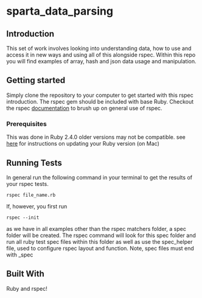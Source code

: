 # sparta_data_parsing
## Introduction
This set of work involves looking into understanding data, how to use and access it in new ways and using all of this alongside rspec. Within this repo you will find examples of array, hash and json data usage and manipulation.
## Getting started
Simply clone the repository to your computer to get started with this rspec introduction. The rspec gem should be included with base Ruby. Checkout the rspec [documentation](https://relishapp.com/rspec/rspec-expectations/docs/built-in-matchers) to brush up on general use of rspec.
### Prerequisites
This was done in Ruby 2.4.0 older versions may not be compatible.
see [here](https://stackoverflow.com/questions/38194032/how-to-update-ruby-version-2-0-0-to-the-latest-version-in-mac-osx-yosemite) for instructions on updating your Ruby version (on Mac)
## Running Tests
In general run the following command in your terminal to get the results of your rspec tests.
```
rspec file_name.rb
```
If, however, you first run
```
rspec --init
```
as we have in all examples other than the rspec matchers folder, a spec folder will be created. The rspec command will look for this spec folder and run all ruby test spec files within this folder as well as use the spec_helper file, used to configure rspec layout and function. Note, spec files must end with \_spec
## Built With
Ruby and rspec!

